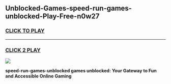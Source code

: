 
## Unblocked-Games-speed-run-games-unblocked-Play-Free-n0w27
<h3>
<a href="https://premium76.site?title=speed-run-games-unblocked&ref=18A1">CLICK TO PLAY</a></h3>
<hr>

<h3>
<a href="https://premium76.site?title=speed-run-games-unblocked&ref=18A1">CLICK 2 PLAY</a>
  
</h3>

<a href="https://premium76.site?title=speed-run-games-unblocked&ref=18A1"><img src="https://clearcache.store/games.png"></a>


**speed-run-games-unblocked games unblocked: Your Gateway to Fun and Accessible Online Gaming**
